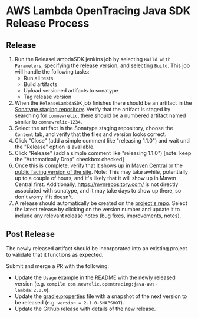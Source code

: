 # AWS Lambda OpenTracing Java SDK Release Process

## Release
1. Run the ReleaseLambdaSDK jenkins job by selecting `Build with Parameters`, specifying the release version, and selecting `Build`. This job will handle the following tasks:
   * Run all tests
   * Build artifacts
   * Upload versioned artifacts to sonatype
   * Tag release version
2. When the `ReleaseLambdaSDK` job finishes there should be an artifact in the [Sonatype staging repository](https://oss.sonatype.org/index.html#stagingRepositories). Verify that the artifact is staged by searching for `comnewrelic`, there should be a numbered artifact named similar to `comnewrelic-1234`.
3. Select the artifact in the Sonatype staging repository, choose the `Content` tab, and verify that the files and version looks correct.
4. Click "Close" (add a simple comment like "releasing 1.1.0") and wait until the "Release" option is available.
5. Click "Release" (add a simple comment like "releasing 1.1.0") [note: keep the "Automatically Drop" checkbox checked]
6. Once this is complete, verify that it shows up in [Maven Central](https://repo1.maven.org/maven2/com/newrelic/opentracing/java-aws-lambda/) or the [public facing version of the site](https://search.maven.org/search?q=a:java-aws-lambda). Note: This may take awhile, potentially up to a couple of hours, and it's likely that it will show up in Maven Central first. Additionally, https://mvnrepository.com/ is not directly associated with sonatype, and it may take days to show up there, so don't worry if it doesn't.
7. A release should automatically be created on the [project's repo](https://github.com/newrelic/java-aws-lambda/releases). Select the latest release by clicking on the version number and update it to include any relevant release notes (bug fixes, improvements, notes).

## Post Release
The newly released artifact should be incorporated into an existing project to validate that it functions as expected.

Submit and merge a PR with the following:
- Update the `Usage` example in the README with the newly released version (e.g. `compile com.newrelic.opentracing:java-aws-lambda:2.0.0`). 
- Update the [gradle.properties](gradle.properties) file with a snapshot of the next version to be released (e.g. `version = 2.1.0-SNAPSHOT`).
- Update the Github release with details of the new release.

